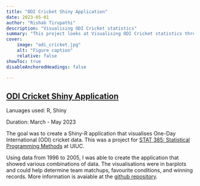 ```yaml
---
title: "ODI Cricket Shiny Application"
date: 2023-05-01
author: "Rishab Tirupathi"
description: "Visualising ODI Cricket statistics" 
summary: "This project looks at Visualising ODI Cricket statistics through Shiny in R." 
cover:
    image: "odi_cricket.jpg"
    alt: "Figure caption"
    relative: false
showToc: true
disableAnchoredHeadings: false

---
```

## [ODI Cricket Shiny Application](https://github.com/rishab-t0910/stat385project)
Lanuages used: R, Shiny

Duration: March - May 2023

The goal was to create a Shiny-R application that visualises One-Day International (ODI) cricket data. This was a project for [STAT 385: Statistical Programming Methods](https://courses.illinois.edu/schedule/2024/spring/STAT/385) at UIUC. 

Using data from 1996 to 2005, I was able to create the application that showed various combinations of data. The visualisations were in barplots and could help determine team matchups, favourite conditions, and winning records. More information is avaiable at the [github repository](https://github.com/rishab-t0910/stat385project). 
